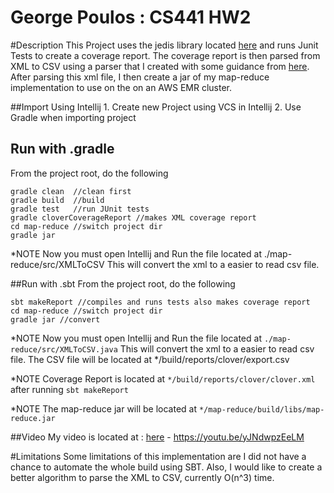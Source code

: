 # George Poulos : CS441 HW2

#Description
This Project uses the jedis library located [here](https://github.com/xetorthio/jedis) and runs Junit Tests to 
create a coverage report. The coverage report is then parsed from XML to CSV using a parser that I created with some 
guidance from [here](http://www.beingjavaguys.com/2013/06/jdom-xml-parser-in-java.html). After parsing this xml file, 
I then create a jar of my map-reduce implementation to use on the on an AWS EMR cluster. 

##Import Using Intellij
    1. Create new Project using VCS in Intellij
    2. Use Gradle when importing project

## Run with .gradle 
From the project root, do the following

    gradle clean  //clean first
    gradle build  //build
    gradle test   //run JUnit tests
    gradle cloverCoverageReport //makes XML coverage report
    cd map-reduce //switch project dir
    gradle jar 
    
*NOTE Now you must open Intellij and Run the file located at ./map-reduce/src/XMLToCSV
This will convert the xml to a easier to read csv file.


##Run with .sbt
From the project root, do the following

    sbt makeReport //compiles and runs tests also makes coverage report
    cd map-reduce //switch project dir
    gradle jar //convert
    
*NOTE Now you must open Intellij and Run the file located at `./map-reduce/src/XMLToCSV.java`
This will convert the xml to a easier to read csv file. The CSV file will be located at 
*/build/reports/clover/export.csv

*NOTE Coverage Report is located at `*/build/reports/clover/clover.xml` after running 
`sbt makeReport`

*NOTE The map-reduce jar will be located at `*/map-reduce/build/libs/map-reduce.jar`
    
##Video 
My video is located at : [here](https://youtu.be/yJNdwpzEeLM) - https://youtu.be/yJNdwpzEeLM


#Limitations
Some limitations of this implementation are I did not have a chance to automate the whole build using SBT.
Also, I would like to create a better algorithm to parse the XML to CSV, currently O(n^3) time.